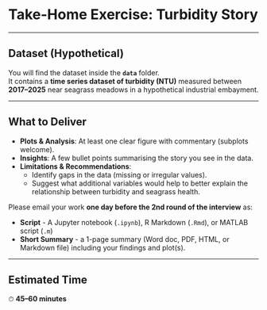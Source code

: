# Take-Home Exercise: Turbidity Story  
---

## Dataset (Hypothetical)  
You will find the dataset inside the **`data`** folder.  
It contains a **time series dataset of turbidity (NTU)** measured between **2017–2025** near seagrass meadows in a hypothetical industrial embayment.  

---

## What to Deliver  

- **Plots & Analysis**: At least one clear figure with commentary (subplots welcome).  
- **Insights**: A few bullet points summarising the story you see in the data.  
- **Limitations & Recommendations**:
	- Identify gaps in the data (missing or irregular values).
	- Suggest what additional variables would help to better explain the relationship between turbidity and seagrass health.  

Please email your work **one day before the 2nd round of the interview** as:  

- **Script** - A Jupyter notebook (`.ipynb`), R Markdown (`.Rmd`), or MATLAB script (`.m`)  
- **Short Summary** - a 1-page summary (Word doc, PDF, HTML, or Markdown file) including your findings and plot(s).  

---

## Estimated Time  
⏱ **45–60 minutes**  
